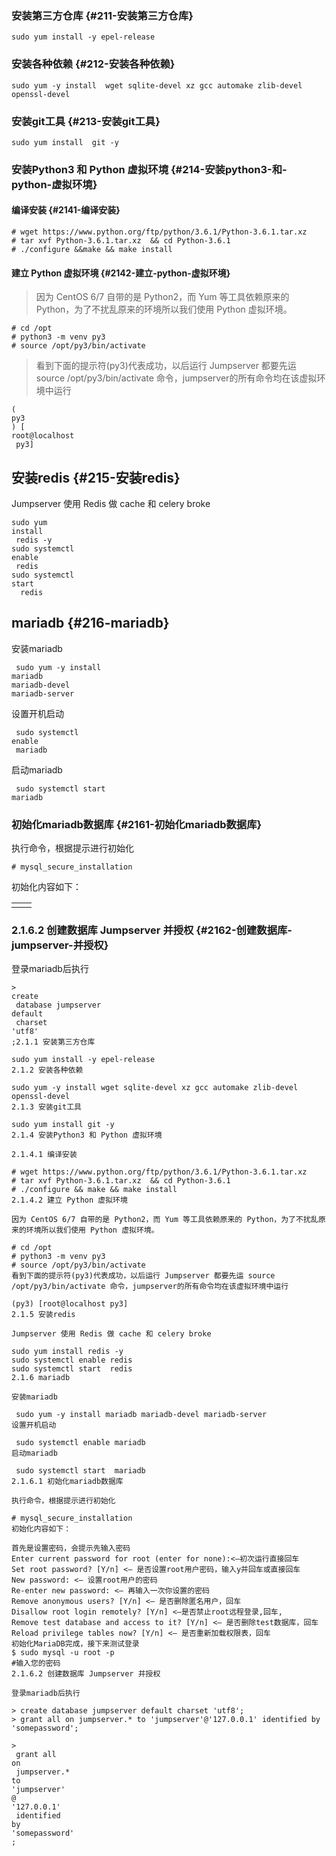 ### 安装第三方仓库 {#211-安装第三方仓库}

```
sudo yum install -y epel-release
```

### 安装各种依赖 {#212-安装各种依赖}

```
sudo yum -y install  wget sqlite-devel xz gcc automake zlib-devel openssl-devel
```

### 安装git工具 {#213-安装git工具}

```
sudo yum install  git -y
```

### 安装Python3 和 Python 虚拟环境 {#214-安装python3-和-python-虚拟环境}

#### 编译安装 {#2141-编译安装}

```
# wget https://www.python.org/ftp/python/3.6.1/Python-3.6.1.tar.xz
# tar xvf Python-3.6.1.tar.xz  && cd Python-3.6.1
# ./configure &&make && make install
```

#### 建立 Python 虚拟环境 {#2142-建立-python-虚拟环境}

> 因为 CentOS 6/7 自带的是 Python2，而 Yum 等工具依赖原来的 Python，为了不扰乱原来的环境所以我们使用 Python 虚拟环境。

```
# cd /opt
# python3 -m venv py3
# source /opt/py3/bin/activate
```

> 看到下面的提示符\(py3\)代表成功，以后运行 Jumpserver 都要先运 source /opt/py3/bin/activate 命令，jumpserver的所有命令均在该虚拟环境中运行

```
(
py3
) [
root@localhost
 py3]
```

## 安装redis {#215-安装redis}

Jumpserver 使用 Redis 做 cache 和 celery broke

```
sudo yum 
install
 redis -y
sudo systemctl 
enable
 redis
sudo systemctl 
start
  redis
```

## mariadb {#216-mariadb}

安装mariadb

```
 sudo yum -y install 
mariadb 
mariadb-devel 
mariadb-server
```

设置开机启动

```
 sudo systemctl 
enable
 mariadb
```

启动mariadb

```
 sudo systemctl start  
mariadb
```

### 初始化mariadb数据库 {#2161-初始化mariadb数据库}

执行命令，根据提示进行初始化

```
# mysql_secure_installation
```

初始化内容如下：

|  |  |
| :--- | :--- |
|  |  |

### 2.1.6.2 创建数据库 Jumpserver 并授权 {#2162-创建数据库-jumpserver-并授权}

登录mariadb后执行

```
>
create
 database jumpserver 
default
 charset 
'utf8'
;2.1.1 安装第三方仓库

sudo yum install -y epel-release 
2.1.2 安装各种依赖

sudo yum -y install wget sqlite-devel xz gcc automake zlib-devel openssl-devel 
2.1.3 安装git工具

sudo yum install git -y
2.1.4 安装Python3 和 Python 虚拟环境

2.1.4.1 编译安装

# wget https://www.python.org/ftp/python/3.6.1/Python-3.6.1.tar.xz
# tar xvf Python-3.6.1.tar.xz  && cd Python-3.6.1
# ./configure && make && make install
2.1.4.2 建立 Python 虚拟环境

因为 CentOS 6/7 自带的是 Python2，而 Yum 等工具依赖原来的 Python，为了不扰乱原来的环境所以我们使用 Python 虚拟环境。

# cd /opt
# python3 -m venv py3
# source /opt/py3/bin/activate
看到下面的提示符(py3)代表成功，以后运行 Jumpserver 都要先运 source /opt/py3/bin/activate 命令，jumpserver的所有命令均在该虚拟环境中运行

(py3) [root@localhost py3]
2.1.5 安装redis

Jumpserver 使用 Redis 做 cache 和 celery broke

sudo yum install redis -y
sudo systemctl enable redis
sudo systemctl start  redis
2.1.6 mariadb

安装mariadb

 sudo yum -y install mariadb mariadb-devel mariadb-server
设置开机启动

 sudo systemctl enable mariadb
启动mariadb

 sudo systemctl start  mariadb
2.1.6.1 初始化mariadb数据库

执行命令，根据提示进行初始化

# mysql_secure_installation
初始化内容如下：

首先是设置密码，会提示先输入密码
Enter current password for root (enter for none):<–初次运行直接回车
Set root password? [Y/n] <– 是否设置root用户密码，输入y并回车或直接回车
New password: <– 设置root用户的密码
Re-enter new password: <– 再输入一次你设置的密码
Remove anonymous users? [Y/n] <– 是否删除匿名用户，回车
Disallow root login remotely? [Y/n] <–是否禁止root远程登录,回车,
Remove test database and access to it? [Y/n] <– 是否删除test数据库，回车
Reload privilege tables now? [Y/n] <– 是否重新加载权限表，回车
初始化MariaDB完成，接下来测试登录
$ sudo mysql -u root -p
#输入您的密码
2.1.6.2 创建数据库 Jumpserver 并授权

登录mariadb后执行

> create database jumpserver default charset 'utf8';
> grant all on jumpserver.* to 'jumpserver'@'127.0.0.1' identified by 'somepassword';

>
 grant all 
on
 jumpserver.* 
to
'jumpserver'
@
'127.0.0.1'
 identified 
by
'somepassword'
;
```



